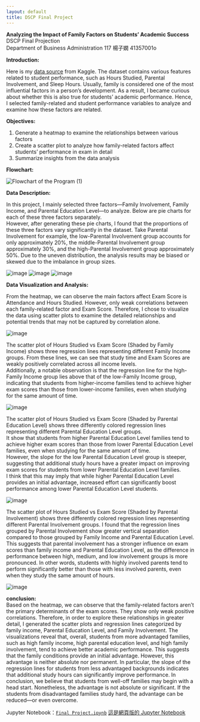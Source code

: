 ```yaml
---
layout: default
title: DSCP Final Project
---
```


**Analyzing the Impact of Family Factors on Students’ Academic Success**  
DSCP Final Projection  
Department of Business Administration 117 楊子嫺 41357001o



**Introduction:**  

Here is my [data source](https://www.kaggle.com/datasets/lainguyn123/student-performance-factors/data) from Kaggle. The dataset contains various features related to student performance, such as Hours Studied, Parental Involvement, and Sleep Hours. Usually, family is considered one of the most influential factors in a person’s development. As a result, I became curious about whether this is also true for students’ academic performance. Hence, I selected family-related and student performance variables to analyze and examine how these factors are related.  



**Objectives:**

1. Generate a heatmap to examine the relationships between various factors  
2. Create a scatter plot to analyze how family-related factors affect students’ performance in exam in detail  
3. Summarize insights from the data analysis



**Flowchart:**

![Flowchart of the Program (1)](https://github.com/user-attachments/assets/9ec75693-3ca1-421b-ab9e-10cd5ed75be4)



**Data Description:**

In this project, I mainly selected three factors—Family Involvement, Family Income, and Parental Education Level—to analyze. Below are pie charts for each of these three factors separately.  
However, after generating these pie charts, I found that the proportions of these three factors vary significantly in the dataset. Take Parental Involvement for example, the low-Parental Involvement group accounts for only approximately 20%, the middle-Parental Involvement group approximately 30%, and the high-Parental Involvement group approximately 50%. Due to the uneven distribution, the analysis results may be biased or skewed due to the imbalance in group sizes.

![image](https://github.com/user-attachments/assets/08798435-ab76-4e79-b7f7-5e297041be6d)
![image](https://github.com/user-attachments/assets/df6e4505-444f-47d1-b8d7-33278d70a202)
![image](https://github.com/user-attachments/assets/6f207db1-3649-44c0-8fc5-7637c27f5b6d)




**Data Visualization and Analysis:**  

From the heatmap, we can observe the main factors affect Exam Score is Attendance and Hours Studied. However, only weak correlations between each family-related factor and Exam Score. Therefore, I chose to visualize the data using scatter plots to examine the detailed relationships and potential trends that may not be captured by correlation alone.

![image](https://github.com/user-attachments/assets/25ae09b2-0fb4-4045-aa25-20bf9de6571c)




The scatter plot of Hours Studied vs Exam Score (Shaded by Family Income) shows three  regression lines representing different Family Income groups. From these lines, we can see that study time and Exam Scores are weakly positively correlated across all income levels.  
Additionally, a notable observation is that the regression line for the high-Family Income group lies above that of the low-Family Income group, indicating that students from higher-income families tend to achieve higher exam scores than those from lower-income families, even when studying for the same amount of time. 

![image](https://github.com/user-attachments/assets/7f65dd34-e858-4a8d-aa5b-08f88ffd2d92)



  
The scatter plot of Hours Studied vs Exam Score (Shaded by Parental Education Level) shows three differently colored regression lines representing different Parental Education Level groups.  
It show that students from higher Parental Education Level families tend to achieve higher exam scores than those from lower Parental Education Level families, even when studying for the same amount of time.  
However, the slope for the low Parental Education Level group is steeper, suggesting that additional study hours have a greater impact on improving exam scores for students from lower Parental Education Level families.  
I think that this may imply that while higher Parental Education Level provides an initial advantage, increased effort can significantly boost performance among lower Parental Education Level students.

![image](https://github.com/user-attachments/assets/47240590-408a-463c-b6fd-732c4cc68c94)




The scatter plot of Hours Studied vs Exam Score (Shaded by Parental Involvement) shows three differently colored regression lines representing different Parental Involvement groups. I found that the regression lines grouped by Parental Involvement show greater vertical separation compared to those grouped by Family Income and Parental Education Level. 
This suggests that parental involvement has a stronger influence on exam scores than family income and Parental Education Level, as the difference in performance between high, medium, and low involvement groups is more pronounced. 
In other words, students with highly involved parents tend to perform significantly better than those with less involved parents, even when they study the same amount of hours.  

![image](https://github.com/user-attachments/assets/aea37813-87db-471f-89d5-2d1baadc443b)




**conclusion:**  
Based on the heatmap, we can observe that the family-related factors aren’t the primary determinants of the exam scores. They show only weak positive correlations. Therefore, in order to explore these relationships in greater detail, I generated the scatter plots and regression lines categorized by family income, Parental Education Level, and Family Involvement.
The visualizations reveal that, overall, students from more advantaged families, such as high family income, high parental education level, and high family involvement, tend to achieve better academic performance. This suggests that the family conditions provide an initial advantage. However, this advantage is neither absolute nor permanent. In particular, the slope of the regression lines for students from less advantaged backgrounds indicates that additional study hours can significantly improve performance.
In conclusion, we believe that students from well-off families may begin with a head start. Nonetheless, the advantage is not absolute or significant. If the students from disadvantaged families study hard, the advantage can be reduced—or even overcome.

Jupyter Notebook：[`Final Project.ipynb`](./Final%20Project%20.ipynb)
[這是網頁版的 Jupyter Notebook](https://github.com/Zxainnn/DSCP-final-projection/blob/main/Final%20Project%20.ipynb)
